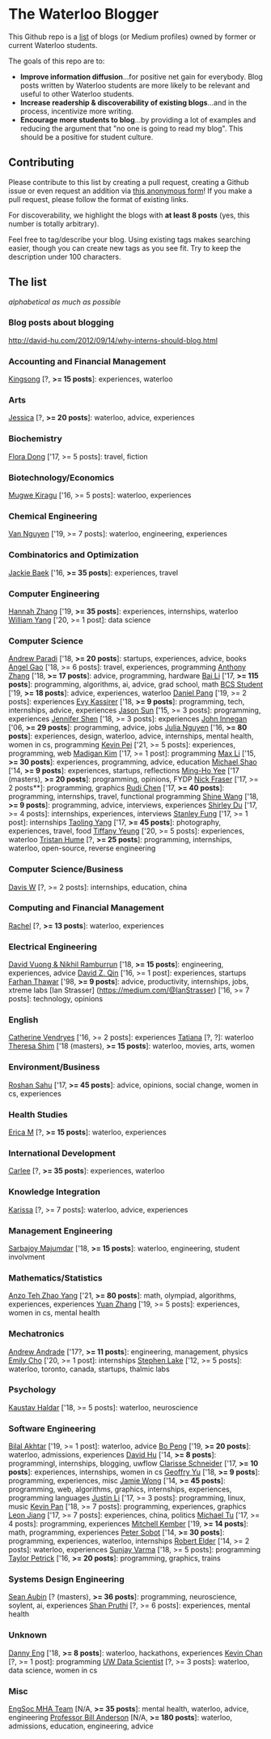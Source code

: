 # The Waterloo Blogger

This Github repo is a [list](https://github.com/sindresorhus/awesome) of blogs (or Medium profiles) owned by former or current Waterloo students.

The goals of this repo are to:
- **Improve information diffusion**...for positive net gain for everybody. Blog posts written by Waterloo students are more likely to be relevant and useful to other Waterloo students.
- **Increase readership & discoverability of existing blogs**...and in the process, incentivize more writing.
- **Encourage more students to blog**...by providing a lot of examples and reducing the argument that "no one is going to read my blog". This should be a positive for student culture.

## Contributing

Please contribute to this list by creating a pull request, creating a Github issue or even request an addition via [this anonymous form](https://docs.google.com/forms/d/1yZM2G6iFqwm2BKXesU5JWQLJ9xy2HkE0aWPh5fhoD2U)! If you make a pull request, please follow the format of existing links.

For discoverability, we highlight the blogs with **at least 8 posts** (yes, this number is totally arbitrary).

Feel free to tag/describe your blog. Using existing tags makes searching easier, though you can create new tags as you see fit. Try to keep the description under 100 characters.

## The list

*alphabetical as much as possible*

### Blog posts about blogging

http://david-hu.com/2012/09/14/why-interns-should-blog.html

### Accounting and Financial Management

[Kingsong](http://kingsong.tumblr.com/) [?, **>= 15 posts**]: experiences, waterloo

### Arts

[Jessica](http://jessatuwaterloo.tumblr.com/) [?, **>= 20 posts**]: waterloo, advice, experiences

### Biochemistry

[Flora Dong](//westofthesunblog.wordpress.com) ['17, >= 5 posts]: travel, fiction

### Biotechnology/Economics

[Mugwe Kiragu](//medium.com/@mugwe) ['16, >= 5 posts]: waterloo, experiences

### Chemical Engineering

[Van Nguyen](https://medium.com/@vv4nguye) ['19, >= 7 posts]: waterloo, engineering, experiences

### Combinatorics and Optimization

[Jackie Baek](http://jackiebaek.com/blog/) ['16, **>= 35 posts**]: experiences, travel

### Computer Engineering

[Hannah Zhang](http://coding-and-beyond.blogspot.com/) ['19, **>= 35 posts**]: experiences, internships, waterloo
[William Yang](http://williamyang.me/resume/index.html) ['20, >= 1 post]: data science

### Computer Science

[Andrew Paradi](https://www.andrewparadi.com/blog) ['18, **>= 20 posts**]: startups, experiences, advice, books
[Angel Gao](//angelwgao.wordpress.com/blog/) ['18, >= 6 posts]: travel, experiences, programming
[Anthony Zhang](//anthony-zhang.me/blog/) ['18, **>= 17 posts**]: advice, programming, hardware
[Bai Li](//luckytoilet.wordpress.com) ['17, **>= 115 posts**]: programming, algorithms, ai, advice, grad school, math
[BCS Student](http://blogstudentbcs.blogspot.com/) ['19, **>= 18 posts**]: advice, experiences, waterloo
[Daniel Pang](https://medium.com/@dpang) ['19, >= 2 posts]: experiences
[Evy Kassirer](//medium.com/evyk) ['18, **>= 9 posts**]: programming, tech, internships, advice, experiences
[Jason Sun](//medium.com/@sunapi386) ['15, >= 3 posts]: programming, experiences
[Jennifer Shen](https://medium.com/@Jennifer_Shen) ['18, >= 3 posts]: experiences
[John Innegan](//softwaregravy.wordpress.com) ['06, **>= 29 posts**]: programming, advice, jobs
[Julia Nguyen](http://julianguyen.org/blog/) ['16, **>= 80 posts**]: experiences, design, waterloo, advice, internships, mental health, women in cs, programming
[Kevin Pei](http://kevinpei.com/#!/blog) ['21, >= 5 posts]: experiences, programming, web
[Madigan Kim](//medium.com/@mdgnkm) ['17, >= 1 post]: programming
[Max Li](https://blog.maxli.org/) ['15, **>= 30 posts**]: experiences, programming, advice, education
[Michael Shao](//chairmanshao.wordpress.com) ['14, **>= 9 posts**]: experiences, startups, reflections
[Ming-Ho Yee](http://mhyee.com/blog.html) ['17 (masters), **>= 20 posts**]: programming, opinions, FYDP
[Nick Fraser](//nfrasser.com/retro-ray-tracer) ['17, >= 2 posts**]: programming, graphics
[Rudi Chen](//digitalfreepen.com) ['17, **>= 40 posts**]: programming, internships, travel, functional programming
[Shine Wang](//shinexwang.com/blog/) ['18, **>= 9 posts**]: programming, advice, interviews, experiences
[Shirley Du](//shirleyyldu.blogspot.jp/) ['17, >= 4 posts]: internships, experiences, interviews
[Stanley Fung](//medium.com/@stanleyfung) ['17, >= 1 post]: internships
[Taoling Yang](//thisistao.com/blog/) ['17, **>= 45 posts**]: photography, experiences, travel, food
[Tiffany Yeung](https://medium.com/@tiffanynwyeung) ['20, >= 5 posts]: experiences, waterloo
[Tristan Hume](http://thume.ca/archive.html) [?, **>= 25 posts**]: programming, internships, waterloo, open-source, reverse engineering

### Computer Science/Business

[Davis W](https://medium.com/@daviswang) [?, >= 2 posts]: internships, education, china

### Computing and Financial Management

[Rachel](http://blackandgold2014.blogspot.ca/) [?, **>= 13 posts**]: waterloo, experiences

### Electrical Engineering

[David Vuong & Nikhil Ramburrun](//lifeinece.ca/) ['18, **>= 15 posts**]: engineering, experiences, advice
[David Z. Qin](https://medium.com/@qinzehao) ['16, >= 1 post]: experiences, startups
[Farhan Thawar](//medium.com/@fnthawar) ['98, **>= 9 posts**]: advice, productivity, internships, jobs, xtreme labs
[Ian Strasser] (https://medium.com/@IanStrasser) ['16, >= 7 posts]: technology, opinions

### English

[Catherine Vendryes](//medium.com/@cat_vendryes) ['16, >= 2 posts]: experiences
[Tatiana](http://waterloowhynot.tumblr.com/) [?, ?]: waterloo
[Theresa Shim](//medium.com/@theresashim) ['18 (masters), **>= 15 posts**]: waterloo, movies, arts, women

### Environment/Business

[Roshan Sahu](https://medium.com/@roshandsahu) ['17, **>= 45 posts**]: advice, opinions, social change, women in cs, experiences

### Health Studies

[Erica M](http://runningwithtextbooks.blogspot.ca/) [?, **>= 15 posts**]: waterloo, experiences

### International Development

[Carlee](https://adventuresthatlieahead.wordpress.com/) [?, **>= 35 posts**]: experiences, waterloo

### Knowledge Integration

[Karissa](https://waterloowideopen.wordpress.com) [?, >= 7 posts]: waterloo, advice, experiences

### Management Engineering

[Sarbajoy Majumdar](//medium.com/@sarbajoymajumdar) ['18, **>= 15 posts**]: waterloo, engineering, student involvment

### Mathematics/Statistics

[Anzo Teh Zhao Yang](//anzoteh96.wordpress.com) ['21, **>= 80 posts**]: math, olympiad, algorithms, experiences, experiences
[Yuan Zhang](//medium.com/@yuanzh) ['19, >= 5 posts]: experiences, women in cs, mental health

### Mechatronics

[Andrew Andrade](//mrandrewandrade.com/blog) ['17?, **>= 11 posts**]: engineering, management, physics
[Emily Cho](//medium.com/@emilylillianc) ['20, >= 1 post]: internships
[Stephen Lake](//medium.com/@srlake) ['12, >= 5 posts]: waterloo, toronto, canada, startups, thalmic labs

### Psychology

[Kaustav Haldar](//medium.com/@kaustavha) ['18, >= 5 posts]: waterloo, neuroscience

### Software Engineering

[Bilal Akhtar](https://medium.com/@itsbilal) ['19, >= 1 post]: waterloo, advice
[Bo Peng](//bopeng.io/) ['19, **>= 20 posts**]: waterloo, admissions, experiences
[David Hu](//david-hu.com/about.html) ['14, **>= 8 posts**]: programmingl, internships, blogging, uwflow
[Clarisse Schneider](//medium.com/@claryschneider) ['17, **>= 10 posts**]: experiences, internships, women in cs
[Geoffry Yu](http://www.geoffreyyu.com/) ['18, **>= 9 posts**]: programming, experiences, misc
[Jamie Wong](//jamie-wong.com/) ['14, **>= 45 posts**]: programming, web, algorithms, graphics, internships, experiences, programming languages
[Justin Li](//j-li.net) ['17, >= 3 posts]: programming, linux, music
[Kevin Pan](//kevinpan.me) ['18, >= 7 posts]: programming, experiences, graphics
[Leon Jiang](//medium.com/@titangate) ['17, >= 7 posts]: experiences, china, politics
[Michael Tu](//www.tuzhucheng.com/blog/) ['17, >= 4 posts]: programming, experiences
[Mitchell Kember](//mitchellkember.com/blog/) ['19, **>= 14 posts**]: math, programming, experiences
[Peter Sobot](https://petersobot.com/blog/) ['14, **>= 30 posts**]: programming, experiences, waterloo, internships
[Robert Elder](http://www.robertelder.ca/my-uw-journey/) ['14, >= 2 posts]: waterloo, experiences
[Sunjay Varma](//sunjay.ca/blog/) ['18, >= 5 posts]: programming
[Taylor Petrick](https://taylorpetrick.com/blog) ['16, **>= 20 posts**]: programming, graphics, trains

### Systems Design Engineering

[Sean Aubin](//medium.com/@seanaubin) [? (masters), **>= 36 posts**]: programming, neuroscience, soylent, ai, experiences
[Shan Pruthi](https://medium.com/@shanpruthi) [?, >= 6 posts]: experiences, mental health

### Unknown

[Danny Eng](//medium.com/@dannyeng) ['18, **>= 8 posts**]: waterloo, hackathons, experiences
[Kevin Chan](https://medium.com/@kevchan) [?, >= 1 post]: programming
[UW Data Scientist](https://medium.com/@uw_data_scientist) [?, >= 3 posts]: waterloo, data science, women in cs

### Misc

[EngSoc MHA Team](https://medium.com/@UWEngSocMHA) [N/A, **>= 35 posts**]: mental health, waterloo, advice, engineering
[Professor Bill Anderson](https://profbillanderson.wordpress.com/) [N/A, **>= 180 posts**]: waterloo, admissions, education, engineering, advice

